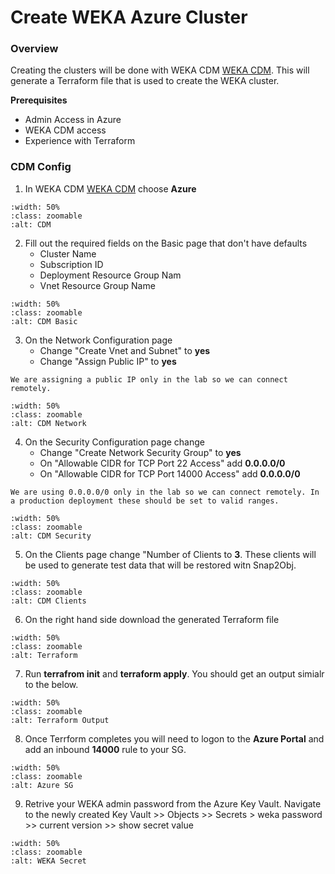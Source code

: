# Create WEKA Azure Cluster

###  Overview
Creating the clusters will be done with WEKA CDM [WEKA CDM](https://cloud.weka.io). This will generate a Terraform file that is used to create the WEKA cluster.  

**Prerequisites**

- Admin Access in Azure
- WEKA CDM access
- Experience with Terraform

### CDM Config

1.  In WEKA CDM [WEKA CDM](https://cloud.weka.io) choose **Azure**

```{image} ./images/cdm.png
:width: 50%
:class: zoomable
:alt: CDM
```

2.  Fill out the required fields on the Basic page that don't have defaults
    - Cluster Name
    - Subscription ID
    - Deployment Resource Group Nam
    - Vnet Resource Group Name

```{image} ./images/cdm_basic.png
:width: 50%
:class: zoomable
:alt: CDM Basic
```

3.  On the Network Configuration page 
    - Change "Create Vnet and Subnet" to **yes**
    - Change "Assign Public IP" to **yes**

```{note}
We are assigning a public IP only in the lab so we can connect remotely.
```

```{image} ./images/cdm_network.png
:width: 50%
:class: zoomable
:alt: CDM Network
```

4.  On the Security Configuration page change 
    - Change "Create Network Security Group" to **yes**
    - On "Allowable CIDR for TCP Port 22 Access" add **0.0.0.0/0**
    - On "Allowable CIDR for TCP Port 14000 Access" add **0.0.0.0/0**

```{note}
We are using 0.0.0.0/0 only in the lab so we can connect remotely. In a production deployment these should be set to valid ranges.
```

```{image} ./images/cdm_security.png
:width: 50%
:class: zoomable
:alt: CDM Security
```

5.  On the Clients  page change "Number of Clients to **3**.  These clients will be used to generate test data that will be restored witn Snap2Obj.

```{image} ./images/cdm_clients.png
:width: 50%
:class: zoomable
:alt: CDM Clients
```

6.  On the right hand side download the generated Terraform file

```{image} ./images/tf_download.png
:width: 50%
:class: zoomable
:alt: Terraform
```

7.  Run **terrafrom init** and **terraform apply**.  You should get an output simialr to the below.

```{image} ./images/tf_output.png
:width: 50%
:class: zoomable
:alt: Terraform Output
```

8.  Once Terrform completes you will need to logon to the **Azure Portal** and add an inbound **14000** rule to your SG.

```{image} ./images/azure_inbound.png
:width: 50%
:class: zoomable
:alt: Azure SG
```

9.  Retrive your WEKA admin password from the Azure Key Vault.  Navigate to the newly created Key Vault >> Objects >> Secrets > weka password >> current version >> show secret value

```{image} ./images/weka_secret.png
:width: 50%
:class: zoomable
:alt: WEKA Secret
```
